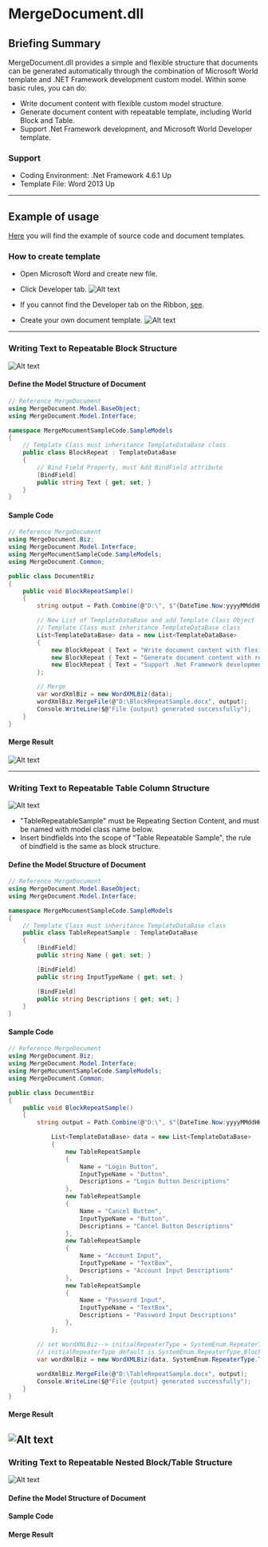 # MergeDocument.dll #
## Briefing Summary ##

MergeDocument.dll provides a simple and flexible structure that documents can be generated automatically through the combination of Microsoft World template and .NET Framework development custom model. Within some basic rules, you can do:

- Write document content with flexible custom model structure.
- Generate document content with repeatable template, including World Block and Table.
- Support .Net Framework development, and Microsoft World Developer template.

### Support ###
- Coding Environment: .Net Framework 4.6.1 Up
- Template File: Word 2013 Up

-----

## Example of usage ##

[Here](https://github.com/Itsower/MergeDocument "Here") you will find the example of source code and document templates.

### How to create template ###
- Open Microsoft Word and create new file.
- Click Developer tab.
![Alt text](https://github.com/Itsower/MergeDocument/blob/master/wordDeveloperTag.jpg)

- If you cannot find the Developer tab on the Ribbon, [see](https://docs.microsoft.com/en-us/visualstudio/vsto/how-to-show-the-developer-tab-on-the-ribbon "see").
- Create your own document template.
![Alt text](https://github.com/Itsower/MergeDocument/blob/master/createDocumentTemplate.jpg)

-----

### Writing Text to Repeatable Block Structure ###
![Alt text](https://github.com/Itsower/MergeDocument/blob/master/writingRepeatableStructure.jpg)

#### Define the Model Structure of Document ####
```csharp
// Reference MergeDocument
using MergeDocument.Model.BaseObject;
using MergeDocument.Model.Interface;

namespace MergeMocumentSampleCode.SampleModels
{
    // Template Class must inheritance TemplateDataBase class
    public class BlockRepeat : TemplateDataBase
    {
        // Bind Field Property, must Add BindField attribute
        [BindField]
        public string Text { get; set; }
    }
}
```

#### Sample Code ####
```csharp
// Reference MergeDocument
using MergeDocument.Biz;
using MergeDocument.Model.Interface;
using MergeMocumentSampleCode.SampleModels;
using MergeDocument.Common;

public class DocumentBiz
{
    public void BlockRepeatSample()
    {
        string output = Path.Combine(@"D:\", $"{DateTime.Now:yyyyMMddHHmmss}.docx");

        // New List of TemplateDataBase and add Template Class Object
        // Template Class must inheritance TemplateDataBase class
        List<TemplateDataBase> data = new List<TemplateDataBase>
        {
            new BlockRepeat { Text = "Write document content with flexible custom model structure." },
            new BlockRepeat { Text = "Generate document content with repeatable template, including World Block and Table." },
            new BlockRepeat { Text = "Support .Net Framework development, and Microsoft World Developer template." }
        };

        // Merge 
        var wordXmlBiz = new WordXMLBiz(data);
        wordXmlBiz.MergeFile(@"D:\BlockRepeatSample.docx", output);
        Console.WriteLine($@"File {output} generated successfully");
    }
}
```

#### Merge Result ####
![Alt text](https://github.com/Itsower/MergeDocument/blob/master/writingRepeatableStructureResult.jpg)

-----

### Writing Text to Repeatable Table Column Structure ### 
![Alt text](https://github.com/Itsower/MergeDocument/blob/master/writingRepeatableTableStructure.jpg)
- "TableRepeatableSample" must be Repeating Section Content, and must be named with model class name below.
- Insert bindfields into the scope of "Table Repeatable Sample", the rule of bindfield is the same as block structure.

#### Define the Model Structure of Document ####
```csharp
// Reference MergeDocument
using MergeDocument.Model.BaseObject;
using MergeDocument.Model.Interface;

namespace MergeMocumentSampleCode.SampleModels
{
    // Template Class must inheritance TemplateDataBase class
    public class TableRepeatSample : TemplateDataBase
    {
        [BindField]
        public string Name { get; set; }

        [BindField]
        public string InputTypeName { get; set; }

        [BindField]
        public string Descriptions { get; set; }
    }
}
```

#### Sample Code ####
```csharp
// Reference MergeDocument
using MergeDocument.Biz;
using MergeDocument.Model.Interface;
using MergeMocumentSampleCode.SampleModels;
using MergeDocument.Common;

public class DocumentBiz
{
    public void BlockRepeatSample()
    {
        string output = Path.Combine(@"D:\", $"{DateTime.Now:yyyyMMddHHmmss}.docx");

            List<TemplateDataBase> data = new List<TemplateDataBase>
            {
                new TableRepeatSample
                {
                    Name = "Login Button",
                    InputTypeName = "Button",
                    Descriptions = "Login Button Descriptions"
                },
                new TableRepeatSample
                {
                    Name = "Cancel Button",
                    InputTypeName = "Button",
                    Descriptions = "Cancel Button Descriptions"
                },
                new TableRepeatSample
                {
                    Name = "Account Input",
                    InputTypeName = "TextBox",
                    Descriptions = "Account Input Descriptions"
                },
                new TableRepeatSample
                {
                    Name = "Password Input",
                    InputTypeName = "TextBox",
                    Descriptions = "Password Input Descriptions"
                },
            };

        // set WordXNLBiz--> initialRepeaterType = SystemEnum.RepeaterType.TableRow
        // initialRepeaterType default is SystemEnum.RepeaterType.Block
        var wordXmlBiz = new WordXMLBiz(data, SystemEnum.RepeaterType.TableRow);
        
        wordXmlBiz.MergeFile(@"D:\TableRepeatSample.docx", output);
        Console.WriteLine($@"File {output} generated successfully");
    }
}
```

#### Merge Result ####
![Alt text](https://github.com/Itsower/MergeDocument/blob/master/writingRepeatableTableStructureResult.jpg)
-----

### Writing Text to Repeatable Nested Block/Table Structure ###
![Alt text](https://github.com/Itsower/MergeDocument/blob/master/wordDeveloperTag.jpg)

#### Define the Model Structure of Document ####
#### Sample Code ####
#### Merge Result ####
